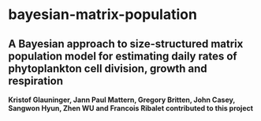 # bayesian-matrix-population
A Bayesian approach to size-structured matrix population model for estimating daily rates of phytoplankton cell division, growth and respiration
---

**Kristof Glauninger, Jann Paul Mattern, Gregory Britten, John Casey, Sangwon Hyun, Zhen WU and Francois Ribalet contributed to this project**

